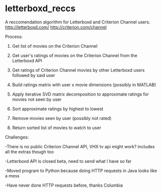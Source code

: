 # letterboxd_reccs

A reccomendation algorithm for Letterboxd and Criterion Channel users.
http://letterboxd.com/
http://criterion.com/channel

Process:

1. Get list of movies on the Criterion Channel

2. Get user's ratings of movies on the Criterion Channel from the Letterboxd API

3. Get ratings of Criterion Channel movies by other Letterboxd users followed by said user

4. Build ratings matrix with user x movie dimensions (possibly in MATLAB)

5. Apply iterative SVD matrix decomposition to approximate ratings for movies not seen by user

6. Sort approximate ratings by highest to lowest

7. Remove movies seen by user (possibly not rated)

8. Return sorted list of movies to watch to user


Challenges:

-There is no public Criterion Channel API, VHX tv api might work? includes all the extras though too

-Letterboxd API is closed beta, need to send what I have so far

-Moved program to Python because doing HTTP requests in Java looks like a mess

-Have never done HTTP requests before, thanks Columbia
